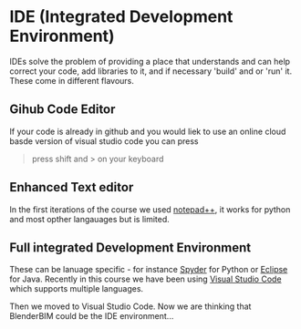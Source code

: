 # IDE (Integrated Development Environment)

IDEs solve the problem of providing a place that understands and can help correct your code, add libraries to it, and if necessary 'build' and or 'run' it. These come in different flavours.

## Gihub Code Editor
If your code is already in github and you would liek to use an online cloud basde version of visual studio code you can press
> press shift and > on your keyboard

## Enhanced Text editor

In the first iterations of the course we used [notepad++](https://notepad-plus-plus.org/downloads/), it works for python and most opther langauages but is limited.

## Full integrated Development Environment
These can be lanuage specific - for instance [Spyder](https://www.spyder-ide.org/) for Python or [Eclipse](https://www.eclipse.org/ide/) for Java. Recently in this course we have been using [Visual Studio Code](https://code.visualstudio.com/download) which supports multiple languages.

Then we moved to Visual Studio Code.
Now we are thinking that BlenderBIM could be the IDE environment...
